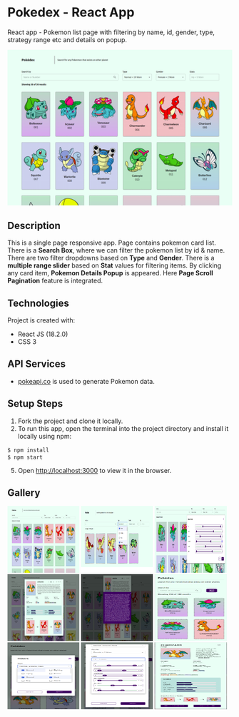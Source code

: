# Pokedex - React App
React app - Pokemon list page with filtering by name, id, gender, type, strategy range etc and details on popup.

![Screenshot](https://github.com/aniketmazumdar/pokedex-react/blob/main/src/assets/img/desktop.png?raw=true)

## Description
This is a single page responsive app. Page contains pokemon card list. There is a **Search Box**, where we can filter the pokemon list by id & name. There are two filter dropdowns based on **Type** and **Gender**. There is a **multiple range slider** based on **Stat** values for filtering items. By clicking any card item, **Pokemon Details Popup** is appeared. Here **Page Scroll Pagination** feature is integrated.


## Technologies
Project is created with:
* React JS (18.2.0)
* CSS 3


## API Services
* [pokeapi.co](https://pokeapi.co/api/v2/) is used to generate Pokemon data.



## Setup Steps
1. Fork the project and clone it locally.
2. To run this app, open the terminal into the project directory and install it locally using npm:

```
$ npm install
$ npm start
```
5. Open [http://localhost:3000](http://localhost:3000) to view it in the browser.


## Gallery
<div style="float:left">
<img src="https://github.com/aniketmazumdar/pokedex-react/blob/main/src/assets/img/desktop.png?raw=true" width="32%" height="150">
<img src="https://github.com/aniketmazumdar/pokedex-react/blob/main/src/assets/img/desktop-2.png?raw=true" width="32%" height="150">
<img src="https://github.com/aniketmazumdar/pokedex-react/blob/main/src/assets/img/desktop-3.png?raw=true" width="32%" height="150">
<img src="https://github.com/aniketmazumdar/pokedex-react/blob/main/src/assets/img/desktop-4.png?raw=true" width="32%" height="150">
<img src="https://github.com/aniketmazumdar/pokedex-react/blob/main/src/assets/img/desktop-5.png?raw=true" width="32%" height="150">
<img src="https://github.com/aniketmazumdar/pokedex-react/blob/main/src/assets/img/mobile-1.png?raw=true" width="32%" height="150">
<img src="https://github.com/aniketmazumdar/pokedex-react/blob/main/src/assets/img/mobile-2.png?raw=true" width="32%" height="150">
<img src="https://github.com/aniketmazumdar/pokedex-react/blob/main/src/assets/img/mobile-3.png?raw=true" width="32%" height="150">
<img src="https://github.com/aniketmazumdar/pokedex-react/blob/main/src/assets/img/mobile-4.png?raw=true" width="32%" height="150">
</div>
